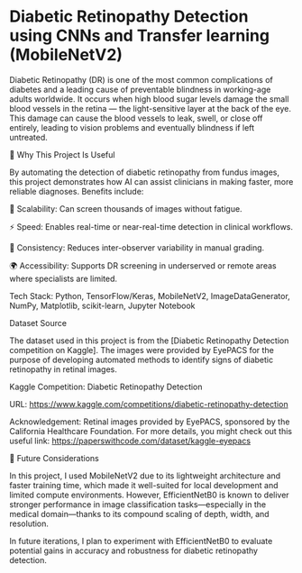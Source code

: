 # Diabetic Retinopathy Detection using CNNs and Transfer learning (MobileNetV2)

Diabetic Retinopathy (DR) is one of the most common complications of diabetes and a leading cause of preventable blindness in working-age adults worldwide. It occurs when high blood sugar levels damage the small blood vessels in the retina — the light-sensitive layer at the back of the eye. This damage can cause the blood vessels to leak, swell, or close off entirely, leading to vision problems and eventually blindness if left untreated.

🤖 Why This Project Is Useful

By automating the detection of diabetic retinopathy from fundus images, this project demonstrates how AI can assist clinicians in making faster, more reliable diagnoses. Benefits include:

🔁 Scalability: Can screen thousands of images without fatigue.

⚡ Speed: Enables real-time or near-real-time detection in clinical workflows.

🎯 Consistency: Reduces inter-observer variability in manual grading.

🌍 Accessibility: Supports DR screening in underserved or remote areas where specialists are limited.

Tech Stack: Python, TensorFlow/Keras, MobileNetV2, ImageDataGenerator, NumPy, Matplotlib, scikit-learn, Jupyter Notebook

Dataset Source

The dataset used in this project is from the [Diabetic Retinopathy Detection competition on Kaggle]. The images were provided by EyePACS for the purpose of developing automated methods to identify signs of diabetic retinopathy in retinal images.

Kaggle Competition: Diabetic Retinopathy Detection

URL: https://www.kaggle.com/competitions/diabetic-retinopathy-detection

Acknowledgement: Retinal images provided by EyePACS, sponsored by the California Healthcare Foundation. For more details, you might check out this useful link: https://paperswithcode.com/dataset/kaggle-eyepacs

🔭 Future Considerations

In this project, I used MobileNetV2 due to its lightweight architecture and faster training time, which made it well-suited for local development and limited compute environments. However, EfficientNetB0 is known to deliver stronger performance in image classification tasks—especially in the medical domain—thanks to its compound scaling of depth, width, and resolution.

In future iterations, I plan to experiment with EfficientNetB0 to evaluate potential gains in accuracy and robustness for diabetic retinopathy detection.
